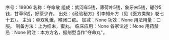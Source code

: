 序号：19906
名称：夺命散
组成：紫河车5钱，薄荷叶5钱，象牙末5钱，硼砂5钱，甘草5钱，好茶少许。
出处：《经验秘方》引李知州方（见《医方类聚》卷七十五）。
主治：单双乳蛾，喉闭口疮。
加减：None
功效：None
用法用量：口服。
制备方法：上为细末，蜜丸。
临床应用：None
各家论述：None
用药禁忌：None
附注：本方方名，据剂型当作"夺命丸"。
